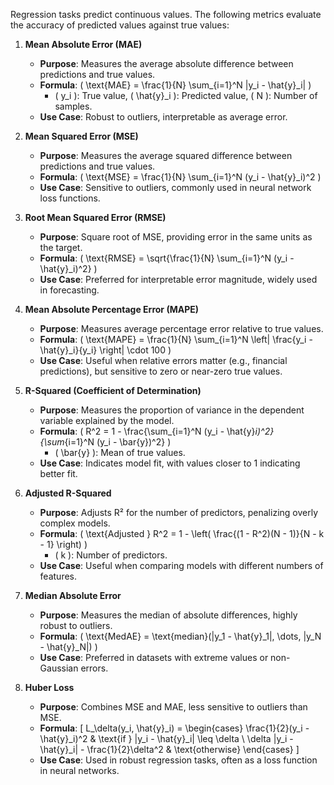 
Regression tasks predict continuous values. The following metrics evaluate the accuracy of predicted values against true values:

1. **Mean Absolute Error (MAE)**
   - **Purpose**: Measures the average absolute difference between predictions and true values.
   - **Formula**: \( \text{MAE} = \frac{1}{N} \sum_{i=1}^N |y_i - \hat{y}_i| \)
     - \( y_i \): True value, \( \hat{y}_i \): Predicted value, \( N \): Number of samples.
   - **Use Case**: Robust to outliers, interpretable as average error.

2. **Mean Squared Error (MSE)**
   - **Purpose**: Measures the average squared difference between predictions and true values.
   - **Formula**: \( \text{MSE} = \frac{1}{N} \sum_{i=1}^N (y_i - \hat{y}_i)^2 \)
   - **Use Case**: Sensitive to outliers, commonly used in neural network loss functions.

3. **Root Mean Squared Error (RMSE)**
   - **Purpose**: Square root of MSE, providing error in the same units as the target.
   - **Formula**: \( \text{RMSE} = \sqrt{\frac{1}{N} \sum_{i=1}^N (y_i - \hat{y}_i)^2} \)
   - **Use Case**: Preferred for interpretable error magnitude, widely used in forecasting.

4. **Mean Absolute Percentage Error (MAPE)**
   - **Purpose**: Measures average percentage error relative to true values.
   - **Formula**: \( \text{MAPE} = \frac{1}{N} \sum_{i=1}^N \left| \frac{y_i - \hat{y}_i}{y_i} \right| \cdot 100 \)
   - **Use Case**: Useful when relative errors matter (e.g., financial predictions), but sensitive to zero or near-zero true values.

5. **R-Squared (Coefficient of Determination)**
   - **Purpose**: Measures the proportion of variance in the dependent variable explained by the model.
   - **Formula**: \( R^2 = 1 - \frac{\sum_{i=1}^N (y_i - \hat{y}_i)^2}{\sum_{i=1}^N (y_i - \bar{y})^2} \)
     - \( \bar{y} \): Mean of true values.
   - **Use Case**: Indicates model fit, with values closer to 1 indicating better fit.

6. **Adjusted R-Squared**
   - **Purpose**: Adjusts R² for the number of predictors, penalizing overly complex models.
   - **Formula**: \( \text{Adjusted } R^2 = 1 - \left( \frac{(1 - R^2)(N - 1)}{N - k - 1} \right) \)
     - \( k \): Number of predictors.
   - **Use Case**: Useful when comparing models with different numbers of features.

7. **Median Absolute Error**
   - **Purpose**: Measures the median of absolute differences, highly robust to outliers.
   - **Formula**: \( \text{MedAE} = \text{median}(|y_1 - \hat{y}_1|, \dots, |y_N - \hat{y}_N|) \)
   - **Use Case**: Preferred in datasets with extreme values or non-Gaussian errors.

8. **Huber Loss**
   - **Purpose**: Combines MSE and MAE, less sensitive to outliers than MSE.
   - **Formula**: 
     \[
     L_\delta(y_i, \hat{y}_i) = 
     \begin{cases} 
     \frac{1}{2}(y_i - \hat{y}_i)^2 & \text{if } |y_i - \hat{y}_i| \leq \delta \\
     \delta |y_i - \hat{y}_i| - \frac{1}{2}\delta^2 & \text{otherwise}
     \end{cases}
     \]
   - **Use Case**: Used in robust regression tasks, often as a loss function in neural networks.
